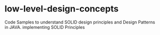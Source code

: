 # low-level-design-concepts
Code Samples to understand SOLID design principles and Design Patterns in JAVA.
implementing SOLID Principles
